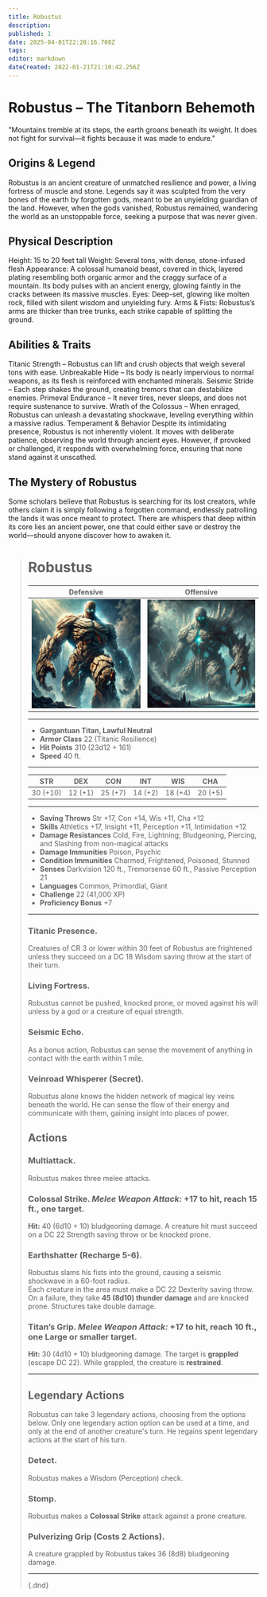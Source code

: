 ```yaml
---
title: Robustus
description: 
published: 1
date: 2025-04-01T22:28:16.708Z
tags: 
editor: markdown
dateCreated: 2022-01-21T21:10:42.256Z
---
```


# Robustus – The Titanborn Behemoth
"Mountains tremble at its steps, the earth groans beneath its weight. It does not fight for survival—it fights because it was made to endure."

## Origins & Legend
Robustus is an ancient creature of unmatched resilience and power, a living fortress of muscle and stone. Legends say it was sculpted from the very bones of the earth by forgotten gods, meant to be an unyielding guardian of the land. However, when the gods vanished, Robustus remained, wandering the world as an unstoppable force, seeking a purpose that was never given.

## Physical Description
Height: 15 to 20 feet tall
Weight: Several tons, with dense, stone-infused flesh
Appearance: A colossal humanoid beast, covered in thick, layered plating resembling both organic armor and the craggy surface of a mountain. Its body pulses with an ancient energy, glowing faintly in the cracks between its massive muscles.
Eyes: Deep-set, glowing like molten rock, filled with silent wisdom and unyielding fury.
Arms & Fists: Robustus’s arms are thicker than tree trunks, each strike capable of splitting the ground.
## Abilities & Traits
Titanic Strength – Robustus can lift and crush objects that weigh several tons with ease.
Unbreakable Hide – Its body is nearly impervious to normal weapons, as its flesh is reinforced with enchanted minerals.
Seismic Stride – Each step shakes the ground, creating tremors that can destabilize enemies.
Primeval Endurance – It never tires, never sleeps, and does not require sustenance to survive.
Wrath of the Colossus – When enraged, Robustus can unleash a devastating shockwave, leveling everything within a massive radius.
Temperament & Behavior
Despite its intimidating presence, Robustus is not inherently violent. It moves with deliberate patience, observing the world through ancient eyes. However, if provoked or challenged, it responds with overwhelming force, ensuring that none stand against it unscathed.

## The Mystery of Robustus
Some scholars believe that Robustus is searching for its lost creators, while others claim it is simply following a forgotten command, endlessly patrolling the lands it was once meant to protect. There are whispers that deep within its core lies an ancient power, one that could either save or destroy the world—should anyone discover how to awaken it.

># Robustus
> | Defensive  | Offensive |
> | --- | --- |
> | ![robustus.webp](/characters/robustus.webp) | ![robustus_(2).webp](/characters/robustus_(2).webp) |
>---
>- **Gargantuan Titan, Lawful Neutral**
>- **Armor Class** 22 (Titanic Resilience)
>- **Hit Points** 310 (23d12 + 161)
>- **Speed** 40 ft.
>---
>|STR|DEX|CON|INT|WIS|CHA|
>|---|---|---|---|---|---|
>|30 (+10)|12 (+1)|25 (+7)|14 (+2)|18 (+4)|20 (+5)|
>---
>- **Saving Throws** Str +17, Con +14, Wis +11, Cha +12
>- **Skills** Athletics +17, Insight +11, Perception +11, Intimidation +12
>- **Damage Resistances** Cold, Fire, Lightning; Bludgeoning, Piercing, and Slashing from non-magical attacks
>- **Damage Immunities** Poison, Psychic
>- **Condition Immunities** Charmed, Frightened, Poisoned, Stunned
>- **Senses** Darkvision 120 ft., Tremorsense 60 ft., Passive Perception 21
>- **Languages** Common, Primordial, Giant
>- **Challenge** 22 (41,000 XP)
>- **Proficiency Bonus** +7
>---
>
>### **Titanic Presence.**  
>Creatures of CR 3 or lower within 30 feet of Robustus are frightened unless they succeed on a DC 18 Wisdom saving throw at the start of their turn.
>
>### **Living Fortress.**  
>Robustus cannot be pushed, knocked prone, or moved against his will unless by a god or a creature of equal strength.
>
>### **Seismic Echo.**  
>As a bonus action, Robustus can sense the movement of anything in contact with the earth within 1 mile.
>
>### **Veinroad Whisperer (Secret).**  
>Robustus alone knows the hidden network of magical ley veins beneath the world. He can sense the flow of their energy and communicate with them, gaining insight into places of power.
>
>## **Actions**
>### **Multiattack.**  
>Robustus makes three melee attacks.
>
>### **Colossal Strike.** *Melee Weapon Attack:* +17 to hit, reach 15 ft., one target.  
>**Hit:** 40 (6d10 + 10) bludgeoning damage. A creature hit must succeed on a DC 22 Strength saving throw or be knocked prone.
>
>### **Earthshatter (Recharge 5-6).**  
>Robustus slams his fists into the ground, causing a seismic shockwave in a 60-foot radius.  
>Each creature in the area must make a DC 22 Dexterity saving throw. On a failure, they take **45 (8d10) thunder damage** and are knocked prone. Structures take double damage.
>
>### **Titan’s Grip.** *Melee Weapon Attack:* +17 to hit, reach 10 ft., one Large or smaller target.  
>**Hit:** 30 (4d10 + 10) bludgeoning damage. The target is **grappled** (escape DC 22). While grappled, the creature is **restrained**.
>
>---
>
>## **Legendary Actions**
>Robustus can take 3 legendary actions, choosing from the options below. Only one legendary action option can be used at a time, and only at the end of another creature's turn. He regains spent legendary actions at the start of his turn.
>
>### **Detect.**  
>Robustus makes a Wisdom (Perception) check.
>
>### **Stomp.**  
>Robustus makes a **Colossal Strike** attack against a prone creature.
>
>### **Pulverizing Grip (Costs 2 Actions).**  
>A creature grappled by Robustus takes 36 (8d8) bludgeoning damage.
>
>---
>{.dnd}


